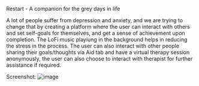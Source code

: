 Restart - A companion for the grey days in life

A lot of people suffer from depression and anxiety, and we are trying to change that by creating a platform where the user can interact with others and set self-goals for themselves, and get a sense of achievement upon completion. The LoFi music playiung in the background helps in reducing the stress in the process. The user can also interact with other people sharing their goals/thoughts via Aid tab and have a virtual therapy session anonymously, the user can also choose to interact with therapist for further assistance if required.


Screenshot:
![image](https://user-images.githubusercontent.com/71602299/178105939-da05bef7-e140-456c-a1dd-d9eea9412020.png)



